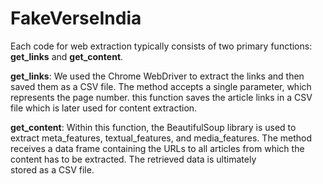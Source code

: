 # FakeVerseIndia

Each code for web extraction typically consists of two primary functions: **get_links** and **get_content**. 

**get_links**: We used the Chrome WebDriver to extract the links and then saved them as a CSV file. The method accepts a single parameter, which represents the page number. this function saves the article links in a CSV file which is later used for content extraction.

**get_content**: Within this function, the BeautifulSoup library is used to extract meta_features, textual_features, and media_features. The method receives a data frame containing the URLs to all articles from which the content has to be extracted. The retrieved data is ultimately stored as a CSV file.
